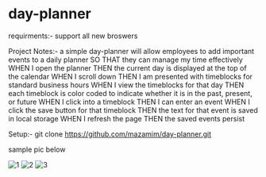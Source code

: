 # day-planner

requirments:- support all new broswers

Project Notes:- a simple day-planner will allow employees to add important events to a daily planner
SO THAT they can manage my time effectively
WHEN I open the planner
THEN the current day is displayed at the top of the calendar
WHEN I scroll down
THEN I am presented with timeblocks for standard business hours
WHEN I view the timeblocks for that day
THEN each timeblock is color coded to indicate whether it is in the past, present, or future
WHEN I click into a timeblock
THEN I can enter an event
WHEN I click the save button for that timeblock
THEN the text for that event is saved in local storage
WHEN I refresh the page
THEN the saved events persist

Setup:- git clone https://github.com/mazamim/day-planner.git

sample pic below

![1](https://user-images.githubusercontent.com/53158763/146928941-dfeb832c-a214-4088-aa0c-97e4d90e044e.jpg)
![2](https://user-images.githubusercontent.com/53158763/146928948-aaec0339-118b-4cef-9b0f-19a0bfc26ee8.jpg)
![3](https://user-images.githubusercontent.com/53158763/146928954-6f2b8a70-5ea2-4661-a145-cd856a643abd.jpg)
